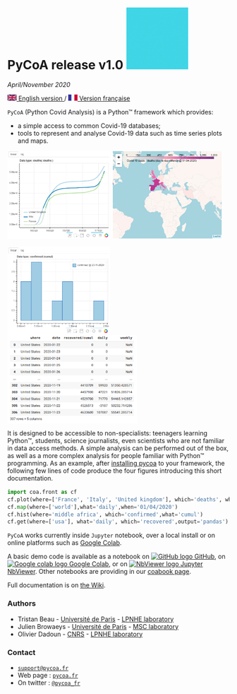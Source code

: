 #  PyCoA release v1.0 <img src="https://github.com/coa-project/coa-project.github.io/blob/main/fig/logo-anime.gif" width="140px" align=bottom > 

_April/November 2020_

[<img src="https://github.com/coa-project/coa-project.github.io/raw/main/fig/UK.png" height="14px" alt="UK flag"> English  version ](https://github.com/coa-project/pycoa)
/
[<img src="https://github.com/coa-project/coa-project.github.io/raw/main/fig/FR.png" height="14px" alt="FR flag"> Version française ](https://github.com/coa-project/pycoa/blob/main/README_FR.md)

`PyCoA` (Python Covid Analysis) is a Python™ framework which provides:
- a simple access to common Covid-19 databases;
- tools to represent and analyse Covid-19 data such as time series plots and maps.

<img src="https://github.com/coa-project/coa-project.github.io/raw/main/fig/pycoa_plot_example.png" height="200px" align=top> <img src="https://github.com/coa-project/coa-project.github.io/raw/main/fig/pycoa_map_example.png" height="200px" align=bottom> 

<img src="https://github.com/coa-project/coa-project.github.io/raw/main/fig/pycoa_hist_example.png" height="200px" align=top> <img src="https://github.com/coa-project/coa-project.github.io/raw/main/fig/pycoa_get_example.png" height="200px" align=top>

It is designed to be accessible to non-specialists: teenagers learning Python™, students, science journalists, even scientists who are not familiar in data access methods. A simple analysis can be performed out of the box, as well as a more complex analysis for people familiar with Python™ programming. As an example, after <a href="https://github.com/coa-project/pycoa/wiki/Install" >installing pycoa</a> to your framework, the following few lines of code produce the four figures introducing this short documentation.

```python
import coa.front as cf
cf.plot(where=['France', 'Italy', 'United kingdom'], which='deaths', what='cumul')
cf.map(where=['world'],what='daily',when='01/04/2020')
cf.hist(where='middle africa', which='confirmed',what='cumul')
cf.get(where=['usa'], what='daily', which='recovered',output='pandas')
```

`PyCoA` works currently inside `Jupyter` notebook, over a local install or on online platforms such as <a href="https://colab.research.google.com/" >Google Colab</a>.

A basic demo code is available as a notebook on <a href="https://github.com/coa-project/coabook/blob/master/demo_pycoa.ipynb" target=_blank /><img src="https://github.githubassets.com/images/modules/logos_page/GitHub-Mark.png" height="20" alt="GitHub logo" /> GitHub</a>, on <a href="https://colab.research.google.com/github/coa-project/coabook/blob/master/demo_pycoa.ipynb" target=_blank ><img src="https://colab.research.google.com/img/colab_favicon_256px.png" height="20" alt="Google colab logo" /> Google Colab</a>, or on <a href="https://nbviewer.jupyter.org/github/coa-project/coabook/blob/master/demo_pycoa.ipynb" target=_blank ><img src="https://nbviewer.jupyter.org/static/img/nav_logo.svg" height="20" alt="NbViewer logo" /> Jupyter NbViewer</a>. Other notebooks are providing in our <a href="https://github.com/coa-project/coabook/blob/master/README.md" target=_blank >coabook page</a>.

Full documentation is on <a href="https://github.com/coa-project/pycoa/wiki/Home" target=_blank>the Wiki</a>.

### Authors

* Tristan Beau - [Université de Paris](http://u-paris.fr) - [LPNHE laboratory](http://lpnhe.in2p3.fr/)
* Julien Browaeys - [Université de Paris](http://u-paris.fr) - [MSC laboratory](http://www.msc.univ-paris-diderot.fr/)
* Olivier Dadoun - [CNRS](http://cnrs.fr) - [LPNHE laboratory](http://lpnhe.in2p3.fr/)

### Contact
* [`support@pycoa.fr`](mailto:support@pycoa.fr)
* Web page : [`pycoa.fr`](http://pycoa.fr)
* On twitter : [`@pycoa_fr`](https://twitter.com/pycoa_fr)
